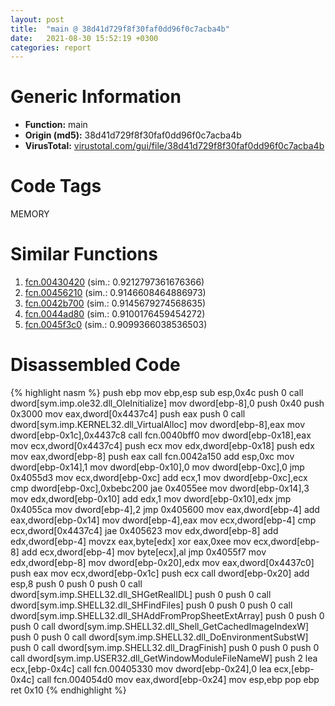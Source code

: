 ```yaml
---
layout: post
title:  "main @ 38d41d729f8f30faf0dd96f0c7acba4b"
date:   2021-08-30 15:52:19 +0300
categories: report
---
```


# Generic Information
- **Function:** main
- **Origin (md5):** 38d41d729f8f30faf0dd96f0c7acba4b
- **VirusTotal:** [virustotal.com/gui/file/38d41d729f8f30faf0dd96f0c7acba4b][virustotal_ref]

# Code Tags
<span class="tag" id="MEMORY">MEMORY</span>


# Similar Functions

1. [fcn.00430420][similar_1_ref] (sim.: 0.9212797361676366)
2. [fcn.00456210][similar_2_ref] (sim.: 0.9146608464886973)
3. [fcn.0042b700][similar_3_ref] (sim.: 0.9145679274568635)
4. [fcn.0044ad80][similar_4_ref] (sim.: 0.9100176459454272)
5. [fcn.0045f3c0][similar_5_ref] (sim.: 0.9099366038536503)


# Disassembled Code

{% highlight nasm %}
push ebp
mov ebp,esp
sub esp,0x4c
push 0
call dword[sym.imp.ole32.dll_OleInitialize]
mov dword[ebp-8],0
push 0x40
push 0x3000
mov eax,dword[0x4437c4]
push eax
push 0
call dword[sym.imp.KERNEL32.dll_VirtualAlloc]
mov dword[ebp-8],eax
mov dword[ebp-0x1c],0x4437c8
call fcn.0040bff0
mov dword[ebp-0x18],eax
mov ecx,dword[0x4437c4]
push ecx
mov edx,dword[ebp-0x18]
push edx
mov eax,dword[ebp-8]
push eax
call fcn.0042a150
add esp,0xc
mov dword[ebp-0x14],1
mov dword[ebp-0x10],0
mov dword[ebp-0xc],0
jmp 0x4055d3
mov ecx,dword[ebp-0xc]
add ecx,1
mov dword[ebp-0xc],ecx
cmp dword[ebp-0xc],0xbebc200
jae 0x4055ee
mov dword[ebp-0x14],3
mov edx,dword[ebp-0x10]
add edx,1
mov dword[ebp-0x10],edx
jmp 0x4055ca
mov dword[ebp-4],2
jmp 0x405600
mov eax,dword[ebp-4]
add eax,dword[ebp-0x14]
mov dword[ebp-4],eax
mov ecx,dword[ebp-4]
cmp ecx,dword[0x4437c4]
jae 0x405623
mov edx,dword[ebp-8]
add edx,dword[ebp-4]
movzx eax,byte[edx]
xor eax,0xee
mov ecx,dword[ebp-8]
add ecx,dword[ebp-4]
mov byte[ecx],al
jmp 0x4055f7
mov edx,dword[ebp-8]
mov dword[ebp-0x20],edx
mov eax,dword[0x4437c0]
push eax
mov ecx,dword[ebp-0x1c]
push ecx
call dword[ebp-0x20]
add esp,8
push 0
push 0
push 0
call dword[sym.imp.SHELL32.dll_SHGetRealIDL]
push 0
push 0
call dword[sym.imp.SHELL32.dll_SHFindFiles]
push 0
push 0
push 0
call dword[sym.imp.SHELL32.dll_SHAddFromPropSheetExtArray]
push 0
push 0
push 0
call dword[sym.imp.SHELL32.dll_Shell_GetCachedImageIndexW]
push 0
push 0
call dword[sym.imp.SHELL32.dll_DoEnvironmentSubstW]
push 0
call dword[sym.imp.SHELL32.dll_DragFinish]
push 0
push 0
push 0
call dword[sym.imp.USER32.dll_GetWindowModuleFileNameW]
push 2
lea ecx,[ebp-0x4c]
call fcn.00405330
mov dword[ebp-0x24],0
lea ecx,[ebp-0x4c]
call fcn.004054d0
mov eax,dword[ebp-0x24]
mov esp,ebp
pop ebp
ret 0x10
{% endhighlight %}


[similar_1_ref]: /report/fcn.00430420@279a61b1e76da49531f1f16fd1102a2d
[similar_2_ref]: /report/fcn.00456210@279a61b1e76da49531f1f16fd1102a2d
[similar_3_ref]: /report/fcn.0042b700@279a61b1e76da49531f1f16fd1102a2d
[similar_4_ref]: /report/fcn.0044ad80@279a61b1e76da49531f1f16fd1102a2d
[similar_5_ref]: /report/fcn.0045f3c0@c60344b51fa39a329b92557d24ff7670
[virustotal_ref]: https://www.virustotal.com/gui/file/38d41d729f8f30faf0dd96f0c7acba4b